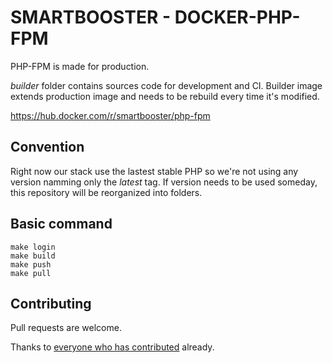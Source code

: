 # SMARTBOOSTER - DOCKER-PHP-FPM

PHP-FPM is made for production.

*builder* folder contains sources code for development and CI.
Builder image extends production image and needs to be rebuild every time it's modified.

https://hub.docker.com/r/smartbooster/php-fpm

## Convention

Right now our stack use the lastest stable PHP so we're not using any version namming only the *latest* tag.
If version needs to be used someday, this repository will be reorganized into folders.

## Basic command

    make login
    make build
    make push
    make pull

## Contributing

Pull requests are welcome.

Thanks to [everyone who has contributed](https://github.com/smartbooster/docker-php-fpm/contributors) already.
